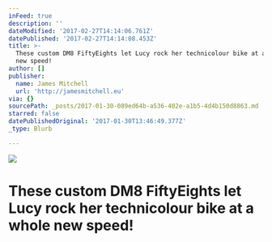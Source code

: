 ```yaml
---
inFeed: true
description: ''
dateModified: '2017-02-27T14:14:06.761Z'
datePublished: '2017-02-27T14:14:08.453Z'
title: >-
  These custom DM8 FiftyEights let Lucy rock her technicolour bike at a whole
  new speed!
author: []
publisher:
  name: James Mitchell
  url: 'http://jamesmitchell.eu'
via: {}
sourcePath: _posts/2017-01-30-089ed64b-a536-402e-a1b5-4d4b150d8863.md
starred: false
datePublishedOriginal: '2017-01-30T13:46:49.377Z'
_type: Blurb

---
```

![](https://the-grid-user-content.s3-us-west-2.amazonaws.com/8061b9fc-4b26-4efa-a1d2-0a6b9c28946b.jpg)

# These custom DM8 FiftyEights let Lucy rock her technicolour bike at a whole new speed!